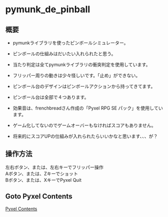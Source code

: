 # pymunk_de_pinball
  
## 概要
- pymunkライブラリを使ったピンボールシミュレーター。
- ピンボールの仕組みはだいたい入れられたと思う。
- 当たり判定は全てpymunkライブラリの衝突判定を使用しています。
- フリッパー周りの動きは少々怪しいです。「止め」ができない。
- ピンボール台のデザインはピンボールアクションから持ってきてます。
- ピンボール台は全部で４つあります。
- 効果音は、frenchbreadさん作成の「Pyxel RPG SE パック」を使用しています。
  
- ゲーム化してないのでゲームオーバーもなければスコアもありません。
- 将来的にスコアUPの仕組みが入れられたらいいかなと思います、、、が？

## 操作方法
左右ボタン、または、左右キーでフリッパー操作  
Aボタン、または、Zキーでショット  
Bボタン、または、XキーでPyxel Quit  

## Goto Pyxel Contents
[Pyxel Contents](https://sanbunnoichi1962.web.fc2.com/pyxel_contents.html#pymunk_de_pinball)
